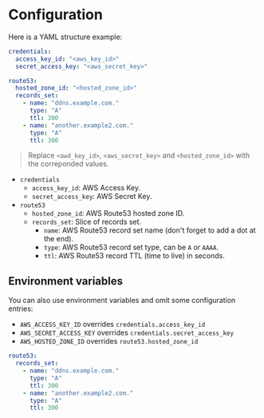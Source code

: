 # Configuration

Here is a YAML structure example:

```yml
credentials:
  access_key_id: "<aws_key_id>"
  secret_access_key: "<aws_secret_key>"

route53:
  hosted_zone_id: "<hosted_zone_id>"
  records_set:
    - name: "ddns.example.com."
      type: "A"
      ttl: 300
    - name: "another.example2.com."
      type: "A"
      ttl: 300
```

> Replace `<awd_key_id>`, `<aws_secret_key>` and `<hosted_zone_id>` with the correponded values.

* `credentials`
  * `access_key_id`: AWS Access Key.
  * `secret_access_key`: AWS Secret Key.
* `route53`
  * `hosted_zone_id`: AWS Route53 hosted zone ID.
  * `records_set`: Slice of records set.
    * `name`: AWS Route53 record set name (don't forget to add a dot at the end).
    * `type`: AWS Route53 record set type, can be `A` or `AAAA`.
    * `ttl`: AWS Route53 record TTL (time to live) in seconds.

## Environment variables

You can also use environment variables and omit some configuration entries:

* `AWS_ACCESS_KEY_ID` overrides `credentials.access_key_id`
* `AWS_SECRET_ACCESS_KEY` overrides `credentials.secret_access_key`
* `AWS_HOSTED_ZONE_ID` overrides `route53.hosted_zone_id`

```yml
route53:
  records_set:
    - name: "ddns.example.com."
      type: "A"
      ttl: 300
    - name: "another.example2.com."
      type: "A"
      ttl: 300
```
